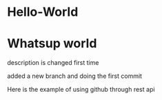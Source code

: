# Hello-World
# Whatsup world
description is changed first time

added a new branch and doing the first commit

Here is the example of using github through rest api
